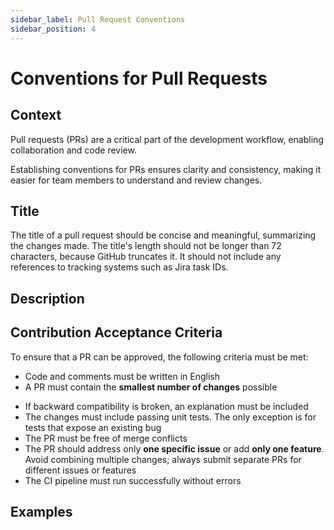 ```yaml
---
sidebar_label: Pull Request Conventions
sidebar_position: 4
---
```


# Conventions for Pull Requests

## Context

Pull requests (PRs) are a critical part of the development workflow, enabling collaboration and code review. 

Establishing conventions for PRs ensures clarity and consistency, making it easier for team members to understand and review changes.

## Title

The title of a pull request should be concise and meaningful, summarizing the changes made. 
The title's length should not be longer than 72 characters, because GitHub truncates it.
It should not include any references to tracking systems such as Jira task IDs.

## Description

## Contribution Acceptance Criteria

To ensure that a PR can be approved, the following criteria must be met:

- Code and comments must be written in English
- A PR must contain the **smallest number of changes** possible

[//]: # (- If the pr_enrich workflow assigns the size/large label, a justification for the PR's size must be provided)
- If backward compatibility is broken, an explanation must be included
- The changes must include passing unit tests. The only exception is for tests that expose an existing bug
- The PR must be free of merge conflicts
- The PR should address only **one specific issue** or add **only one feature**. Avoid combining multiple changes; always submit separate PRs for different issues or features
- The CI pipeline must run successfully without errors

## Examples
